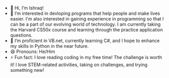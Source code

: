 - 👋 Hi, I’m Ishraq!
- 👀 I’m interested in devloping programs that help people and make lives easier. I'm also interested in gaining experience in programming so that I can be a part of our evolving world of technology. I am currently taking the Harvard CS50x course and learning through the practice application questions. 
- 🌱 I’m proficient in VB.net, currently learning C#, and I hope to enhance my skills in Python in the near future. 
- 😄 Pronouns: He/Him
- ⚡ Fun fact: I love reading coding in my free time! The challenge is worth it! I love STEM-related activities, taking on challenges, and trying something new! 

<!---
ishraqalam01/ishraqalam01 is a ✨ special ✨ repository because its `README.md` (this file) appears on your GitHub profile.
You can click the Preview link to take a look at your changes.
--->
